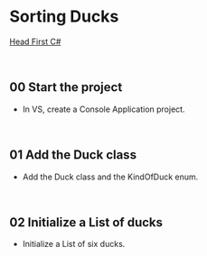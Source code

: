 # Sorting Ducks
[Head First C#](http://www.headfirstlabs.com/books//hfcsharp/)

&nbsp;
## 00 Start the project
* In VS, create a Console Application project.

&nbsp;
## 01 Add the Duck class
* Add the Duck class and the KindOfDuck enum.

&nbsp;
## 02 Initialize a List of ducks
* Initialize a List of six ducks.
